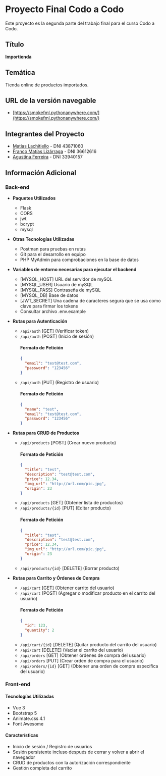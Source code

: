 # Proyecto Final Codo a Codo

Este proyecto es la segunda parte del trabajo final para el curso Codo a Codo.

## Título

**Importienda**

## Temática

Tienda online de productos importados.

## URL de la versión navegable

- [https://smokefml.pythonanywhere.com/](https://smokefml.pythonanywhere.com/)

## Integrantes del Proyecto

- [Matias Lachitiello](https://github.com/) - DNI 43871060
- [Franco Matías Lizárraga](https://github.com/fmlizarraga) - DNI 36612616
- [Agustina Ferreira](https://github.com/) - DNI 33940157

## Información Adicional

### Back-end

- **Paquetes Utilizados**
  - Flask
  - CORS
  - jwt
  - bcrypt
  - mysql

- **Otras Tecnologías Utilizadas**
  - Postman para pruebas en rutas
  - Git para el desarrollo en equipo
  - PHP MyAdmin para comprobaciones en la base de datos

- **Variables de entorno necesarias para ejecutar el backend**
  - [MYSQL_HOST] URL del servidor de mySQL
  - [MYSQL_USER] Usuario de mySQL
  - [MYSQL_PASS] Contraseña de mySQL
  - [MYSQL_DB] Base de datos
  - [JWT_SECRET] Una cadena de caracteres segura que se usa como clave para firmar los tokens
  - Consultar archivo .env.example

- **Rutas para Autenticación**
  - `/api/auth` [GET] (Verificar token)
  - `/api/auth` [POST] (Inicio de sesión)
    #### Formato de Petición
    ```json
    {
      "email": "test@test.com",
      "password": "123456"
    }
    ```
  - `/api/auth` [PUT] (Registro de usuario)
    #### Formato de Petición
    ```json
    {
      "name": "test",
      "email": "test@test.com",
      "password": "123456"
    }
    ```

- **Rutas para CRUD de Productos**
  - `/api/products` [POST] (Crear nuevo producto)
    #### Formato de Petición
    ```json
    {
      "title": "test",
      "description": "test@test.com",
      "price": 12.34,
      "img_url": "http://url.com/pic.jpg",
      "origin": 23
    }
    ```
  - `/api/products` [GET] (Obtener lista de productos)
  - `/api/products/{id}` [PUT] (Editar producto)
    #### Formato de Petición
    ```json
    {
      "title": "test",
      "description": "test@test.com",
      "price": 12.34,
      "img_url": "http://url.com/pic.jpg",
      "origin": 23
    }
    ```
  - `/api/products/{id}` [DELETE] (Borrar producto)

- **Rutas para Carrito y Órdenes de Compra**
  - `/api/cart` [GET] (Obtener carrito del usuario)
  - `/api/cart` [POST] (Agregar o modificar producto en el carrito del usuario)
    #### Formato de Petición
    ```json
    {
      "id": 123,
      "quantity": 2
    }
    ```
  - `/api/cart/{id}` [DELETE] (Quitar producto del carrito del usuario)
  - `/api/cart` [DELETE] (Vaciar el carrito del usuario)
  - `/api/orders` [GET] (Obtener órdenes de compra del usuario)
  - `/api/orders` [PUT] (Crear orden de compra para el usuario)
  - `/api/orders/{id}` [GET] (Obtener una orden de compra específica del usuario)

### Front-end

#### Tecnologías Utilizadas
  - Vue 3
  - Bootstrap 5
  - Animate.css 4.1
  - Font Awesome

#### Características
  - Inicio de sesión / Registro de usuarios
  - Sesión persistente incluso después de cerrar y volver a abrir el navegador
  - CRUD de productos con la autorización correspondiente
  - Gestión completa del carrito
